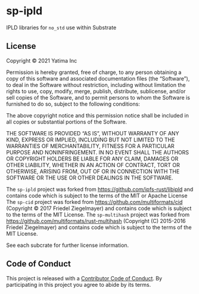 # sp-ipld

IPLD libraries for `no_std` use within Substrate

## License

Copyright © 2021 Yatima Inc

Permission is hereby granted, free of charge, to any person obtaining a copy of
this software and associated documentation files (the “Software”), to deal in
the Software without restriction, including without limitation the rights to
use, copy, modify, merge, publish, distribute, sublicense, and/or sell copies of
the Software, and to permit persons to whom the Software is furnished to do so,
subject to the following conditions:

The above copyright notice and this permission notice shall be included in all
copies or substantial portions of the Software.

THE SOFTWARE IS PROVIDED “AS IS”, WITHOUT WARRANTY OF ANY KIND, EXPRESS OR
IMPLIED, INCLUDING BUT NOT LIMITED TO THE WARRANTIES OF MERCHANTABILITY, FITNESS
FOR A PARTICULAR PURPOSE AND NONINFRINGEMENT. IN NO EVENT SHALL THE AUTHORS OR
COPYRIGHT HOLDERS BE LIABLE FOR ANY CLAIM, DAMAGES OR OTHER LIABILITY, WHETHER
IN AN ACTION OF CONTRACT, TORT OR OTHERWISE, ARISING FROM, OUT OF OR IN
CONNECTION WITH THE SOFTWARE OR THE USE OR OTHER DEALINGS IN THE SOFTWARE.

The `sp-ipld` project was forked from https://github.com/ipfs-rust/libipld
and contains code which is subject to the terms of the MIT or Apache License
The `sp-cid` project was forked from https://github.com/multiformats/cid
(Copyright © 2017 Friedel Ziegelmayer) and
contains code which is subject to the terms of the MIT License.
The `sp-multihash` project was forked from https://github.com/multiformats/rust-multihash
(Copyright (C) 2015-2016 Friedel Ziegelmayer) and 
contains code which is subject to the terms of the MIT License.

See each subcrate for further license information.

## Code of Conduct

This project is released with a [Contributor Code of
Conduct](CODE_OF_CONDUCT.md). By participating in this project you agree to abide by its
terms.

